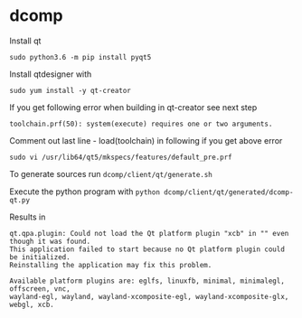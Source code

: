 # dcomp

Install qt

```
sudo python3.6 -m pip install pyqt5
```

Install qtdesigner with
```
sudo yum install -y qt-creator
```

If you get following error when building in qt-creator see next step
```
toolchain.prf(50): system(execute) requires one or two arguments.
```

Comment out last line - load(toolchain) in following if you get above error
```
sudo vi /usr/lib64/qt5/mkspecs/features/default_pre.prf
```

To generate sources run 
```dcomp/client/qt/generate.sh```

Execute the python program with
```python dcomp/client/qt/generated/dcomp-qt.py```

Results in

```
qt.qpa.plugin: Could not load the Qt platform plugin "xcb" in "" even though it was found.
This application failed to start because no Qt platform plugin could be initialized.
Reinstalling the application may fix this problem.

Available platform plugins are: eglfs, linuxfb, minimal, minimalegl, offscreen, vnc,
wayland-egl, wayland, wayland-xcomposite-egl, wayland-xcomposite-glx, webgl, xcb.
```
